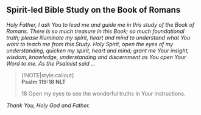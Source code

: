 ## Spirit-led Bible Study on the Book of Romans

*Holy Father,*
*I ask You to lead me and guide me in this study of the Book of Romans.  There is so much treasure in this Book; so much foundational truth; please illuminate my spirit, heart and mind to understand what You want to teach me from this Study.  Holy Spirit, open the eyes of my understanding, quicken my spirit, heart and mind; grant me Your insight, wisdom, knowledge, understanding and discernment as You open Your Word to me.  As the Psalmist said ...*

> [!NOTE|style:callout]  
> **Psalm 119:18 NLT**  
>
> 18 Open my eyes to see the wonderful truths in Your instructions.
>

*Thank You, Holy God and Father.*
